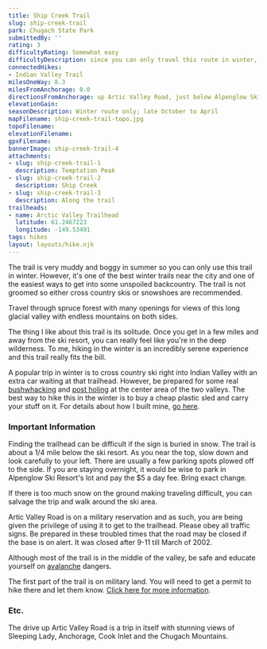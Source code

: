 ```yaml
---
title: Ship Creek Trail
slug: ship-creek-trail
park: Chugach State Park
submittedBy: ''
rating: 3
difficultyRating: Somewhat easy
difficultyDescription: since you can only travel this route in winter, the difficulty depends on trail conditions and your knowledge of snow travel. Otherwise, the trail is easy with little elevation gain.
connectedHikes:
- Indian Valley Trail
milesOneWay: 8.3
milesFromAnchorage: 0.0
directionsFromAnchorage: up Artic Valley Road, just below Alpenglow Ski Resort
elevationGain: 
seasonDescription: Winter route only; late October to April
mapFilename: ship-creek-trail-topo.jpg
topoFilename: 
elevationFilename: 
gpxFilename: 
bannerImage: ship-creek-trail-4
attachments:
- slug: ship-creek-trail-1
  description: Temptation Peak
- slug: ship-creek-trail-2
  description: Ship Creek
- slug: ship-creek-trail-3
  description: Along the trail
trailheads:
- name: Arctic Valley Trailhead
  latitude: 61.2467223
  longitude: -149.53491
tags: hikes
layout: layouts/hike.njk
---
```

The trail is very muddy and boggy in summer so you can only use this trail in winter. However, it's one of the best winter trails near the city and one of the easiest ways to get into some unspoiled backcountry. The trail is not groomed so either cross country skis or snowshoes are recommended. 

Travel through spruce forest with many openings for views of this long glacial valley with endless mountains on both sides.

The thing I like about this trail is its solitude. Once you get in a few miles and away from the ski resort, you can really feel like you're in the deep wilderness. To me, hiking in the winter is an incredibly serene experience and this trail really fits the bill.

A popular trip in winter is to cross country ski right into Indian Valley with an extra car waiting at that trailhead. However, be prepared for some real [bushwhacking](http://alaskahikesearch.com/education/#bushwhacking) and [post holing](http://alaskahikesearch.com/education/#post-holing) at the center area of the two valleys. The best way to hike this in the winter is to buy a cheap plastic sled and carry your stuff on it. For details about how I built mine, [go here](http://alaskahikesearch.com/education/how-to-build-a-sled-for-winter-hiking/ "How to Build a Sled for Winter Hiking").

### Important Information

Finding the trailhead can be difficult if the sign is buried in snow. The trail is about a 1/4 mile below the ski resort. As you near the top, slow down and look carefully to your left. There are usually a few parking spots plowed off to the side. If you are staying overnight, it would be wise to park in Alpenglow Ski Resort's lot and pay the $5 a day fee. Bring exact change. 

If there is too much snow on the ground making traveling difficult, you can salvage the trip and walk around the ski area.

Artic Valley Road is on a military reservation and as such, you are being given the privilege of using it to get to the trailhead. Please obey all traffic signs. Be prepared in these troubled times that the road may be closed if the base is on alert. It was closed after 9-11 till March of 2002.

Although most of the trail is in the middle of the valley, be safe and educate yourself on [avalanche](http://alaskahikesearch.com/education/#avalanche) dangers.

The first part of the trail is on military land. You will need to get a permit to hike there and let them know. [Click here for more information](http://alaskahikesearch.com/education/#military-land).

### Etc.

The drive up Artic Valley Road is a trip in itself with stunning views of Sleeping Lady, Anchorage, Cook Inlet and the Chugach Mountains.